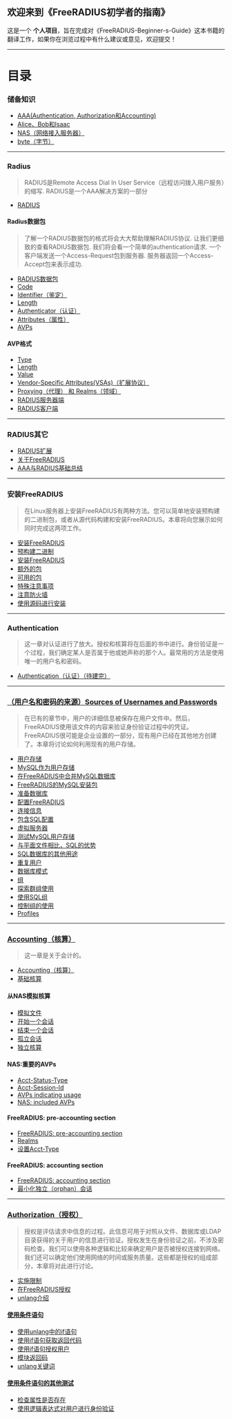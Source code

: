 ## 欢迎来到《FreeRADIUS初学者的指南》

这是一个 **个人项目**，旨在完成对《FreeRADIUS-Beginner-s-Guide》这本书籍的翻译工作，如果你在浏览过程中有什么建议或意见，欢迎提交！


-------
# 目录
### 储备知识
* [AAA(Authentication, Authorization和Accounting)](https://github.com/ZhangYizhe/FreeRADIUS-Beginner-s-Guide/blob/master/content/AAA(Authentication%2C%20Authorization%E5%92%8CAccounting).md)
* [Alice、Bob和Isaac](https://github.com/ZhangYizhe/FreeRADIUS-Beginner-s-Guide/blob/master/content/Alice、Bob和Isaac.md)
* [NAS（网络接入服务器）](https://github.com/ZhangYizhe/FreeRADIUS-Beginner-s-Guide/blob/master/content/NAS（网络接入服务器）.md)
* [byte（字节）](https://github.com/ZhangYizhe/FreeRADIUS-Beginner-s-Guide/blob/master/content/byte（字节）.md)

-------
### Radius

> RADIUS是Remote Access Dial In User Service（远程访问拨入用户服务）的缩写. RADIUS是一个AAA解决方案的一部分

* [RADIUS](https://github.com/ZhangYizhe/FreeRADIUS-Beginner-s-Guide/blob/master/content/RADIUS.md)

#### Radius数据包

> 了解一个RADIUS数据包的格式将会大大帮助理解RADIUS协议. 让我们更细致的查看RADIUS数据包. 我们将会看一个简单的authentication请求. 一个客户端发送一个Access-Request包到服务器. 服务器返回一个Access-Accept包来表示成功.

* [RADIUS数据包](https://github.com/ZhangYizhe/FreeRADIUS-Beginner-s-Guide/blob/master/content/RADIUS数据包.md)
* [Code]()
* [Identifier（鉴定）]()
* [Length]()
* [Authenticator（认证）]()
* [Attributes（属性）]()
* [AVPs]()

#### AVP格式
* [Type](https://github.com/ZhangYizhe/FreeRADIUS-Beginner-s-Guide/blob/master/content/RADIUS数据包.md#type)
* [Length](https://github.com/ZhangYizhe/FreeRADIUS-Beginner-s-Guide/blob/master/content/RADIUS数据包.md#length-1)
* [Value](https://github.com/ZhangYizhe/FreeRADIUS-Beginner-s-Guide/blob/master/content/RADIUS数据包.md#vendor-specific-attributesvsas扩展协议)
* [Vendor-Specific Attributes(VSAs)（扩展协议）](https://github.com/ZhangYizhe/FreeRADIUS-Beginner-s-Guide/blob/master/content/RADIUS数据包.md#proxying代理-和-realms领域)
* [Proxying（代理） 和 Realms（领域）](https://github.com/ZhangYizhe/FreeRADIUS-Beginner-s-Guide/blob/master/content/RADIUS数据包.md#proxying代理-和-realms领域)
* [RADIUS服务器端](https://github.com/ZhangYizhe/FreeRADIUS-Beginner-s-Guide/blob/master/content/RADIUS数据包.md#radius服务器端)
* [RADIUS客户端](https://github.com/ZhangYizhe/FreeRADIUS-Beginner-s-Guide/blob/master/content/RADIUS数据包.md#radius客户端)

-------
### RADIUS其它
* [RADIUS扩展](https://github.com/ZhangYizhe/FreeRADIUS-Beginner-s-Guide/blob/master/content/RADIUS扩展.md)
* [关于FreeRADIUS](https://github.com/ZhangYizhe/FreeRADIUS-Beginner-s-Guide/blob/master/content/关于FreeRADIUS.md)
* [AAA与RADIUS基础总结](https://github.com/ZhangYizhe/FreeRADIUS-Beginner-s-Guide/blob/master/content/AAA与RADIUS基础总结.md)


-------
### 安装FreeRADIUS

> 在Linux服务器上安装FreeRADIUS有两种方法。您可以简单地安装预构建的二进制包，或者从源代码构建和安装FreeRADIUS。本章将向您展示如何同时完成这两项工作。

* [安装FreeRADIUS](https://github.com/ZhangYizhe/FreeRADIUS-Beginner-s-Guide/blob/master/content/%E5%AE%89%E8%A3%85FreeRADIUS.md)
* [预构建二进制](https://github.com/ZhangYizhe/FreeRADIUS-Beginner-s-Guide/blob/master/content/安装FreeRADIUS.md#预构建二进制)
* [安装FreeRADIUS](https://github.com/ZhangYizhe/FreeRADIUS-Beginner-s-Guide/blob/master/content/安装FreeRADIUS.md#采取行动的时间--安装freeradius)
* [额外的包](https://github.com/ZhangYizhe/FreeRADIUS-Beginner-s-Guide/blob/master/content/安装FreeRADIUS.md#额外的包)
* [可用的包](https://github.com/ZhangYizhe/FreeRADIUS-Beginner-s-Guide/blob/master/content/安装FreeRADIUS.md#可用的包)
* [特殊注意事项](https://github.com/ZhangYizhe/FreeRADIUS-Beginner-s-Guide/blob/master/content/安装FreeRADIUS.md#特殊注意事项)
* [注意防火墙](https://github.com/ZhangYizhe/FreeRADIUS-Beginner-s-Guide/blob/master/content/安装FreeRADIUS.md#注意防火墙)
* [使用源码进行安装](https://github.com/ZhangYizhe/FreeRADIUS-Beginner-s-Guide/blob/master/content/安装FreeRADIUS.md#使用源码进行安装)

-------
### Authentication
> 这一章对认证进行了放大。授权和核算将在后面的书中进行。身份验证是一个过程，我们确定某人是否属于他或她声称的那个人。最常用的方法是使用唯一的用户名和密码。

* [Authentication（认证）（待建完）](https://github.com/ZhangYizhe/FreeRADIUS-Beginner-s-Guide/blob/master/content/Authentication-认证-待建完.md)

-------
### [（用户名和密码的来源）Sources of Usernames and Passwords](https://github.com/ZhangYizhe/FreeRADIUS-Beginner-s-Guide/blob/master/content/用户名和密码的来源（Sources%20of%20Usernames%20and%20Passwords）.md)
> 在已有的章节中，用户的详细信息被保存在用户文件中。然后，FreeRADIUS使用该文件的内容来验证身份验证过程中的凭证。FreeRADIUS很可能是企业设置的一部分，现有用户已经在其他地方创建了。本章将讨论如何利用现有的用户存储。

* [用户存储](https://github.com/ZhangYizhe/FreeRADIUS-Beginner-s-Guide/blob/master/content/用户名和密码的来源（Sources%20of%20Usernames%20and%20Passwords）.md#用户存储)
* [MySQL作为用户存储](https://github.com/ZhangYizhe/FreeRADIUS-Beginner-s-Guide/blob/master/content/用户名和密码的来源（Sources%20of%20Usernames%20and%20Passwords）.md#mysql作为用户存储)
* [在FreeRADIUS中合并MySQL数据库](https://github.com/ZhangYizhe/FreeRADIUS-Beginner-s-Guide/blob/master/content/用户名和密码的来源（Sources%20of%20Usernames%20and%20Passwords）.md#在freeradius中合并mysql数据库)
* [FreeRADIUS的MySQL安装包](https://github.com/ZhangYizhe/FreeRADIUS-Beginner-s-Guide/blob/master/content/用户名和密码的来源（Sources%20of%20Usernames%20and%20Passwords）.md#freeradius的mysql安装包)
* [准备数据库](https://github.com/ZhangYizhe/FreeRADIUS-Beginner-s-Guide/blob/master/content/用户名和密码的来源（Sources%20of%20Usernames%20and%20Passwords）.md#准备数据库)
* [配置FreeRADIUS](https://github.com/ZhangYizhe/FreeRADIUS-Beginner-s-Guide/blob/master/content/用户名和密码的来源（Sources%20of%20Usernames%20and%20Passwords）.md#配置freeradius)
* [连接信息](https://github.com/ZhangYizhe/FreeRADIUS-Beginner-s-Guide/blob/master/content/用户名和密码的来源（Sources%20of%20Usernames%20and%20Passwords）.md#连接信息)
* [包含SQL配置](https://github.com/ZhangYizhe/FreeRADIUS-Beginner-s-Guide/blob/master/content/用户名和密码的来源（Sources%20of%20Usernames%20and%20Passwords）.md#包含sql配置)
* [虚拟服务器](https://github.com/ZhangYizhe/FreeRADIUS-Beginner-s-Guide/blob/master/content/用户名和密码的来源（Sources%20of%20Usernames%20and%20Passwords）.md#虚拟服务器)
* [测试MySQL用户存储](https://github.com/ZhangYizhe/FreeRADIUS-Beginner-s-Guide/blob/master/content/用户名和密码的来源（Sources%20of%20Usernames%20and%20Passwords）.md#测试mysql用户存储)
* [与平面文件相比，SQL的优势](https://github.com/ZhangYizhe/FreeRADIUS-Beginner-s-Guide/blob/master/content/用户名和密码的来源（Sources%20of%20Usernames%20and%20Passwords）.md#与平面文件相比sql的优势)
* [SQL数据库的其他用途](https://github.com/ZhangYizhe/FreeRADIUS-Beginner-s-Guide/blob/master/content/用户名和密码的来源（Sources%20of%20Usernames%20and%20Passwords）.md#sql数据库的其他用途)
* [重复用户](https://github.com/ZhangYizhe/FreeRADIUS-Beginner-s-Guide/blob/master/content/用户名和密码的来源（Sources%20of%20Usernames%20and%20Passwords）.md#重复用户)
* [数据库模式](https://github.com/ZhangYizhe/FreeRADIUS-Beginner-s-Guide/blob/master/content/用户名和密码的来源（Sources%20of%20Usernames%20and%20Passwords）.md#数据库模式)
* [组](https://github.com/ZhangYizhe/FreeRADIUS-Beginner-s-Guide/blob/master/content/用户名和密码的来源（Sources%20of%20Usernames%20and%20Passwords）.md#组)
* [探索群组使用](https://github.com/ZhangYizhe/FreeRADIUS-Beginner-s-Guide/blob/master/content/用户名和密码的来源（Sources%20of%20Usernames%20and%20Passwords）.md#探索群组使用)
* [使用SQL组](https://github.com/ZhangYizhe/FreeRADIUS-Beginner-s-Guide/blob/master/content/用户名和密码的来源（Sources%20of%20Usernames%20and%20Passwords）.md#使用sql组)
* [控制组的使用](https://github.com/ZhangYizhe/FreeRADIUS-Beginner-s-Guide/blob/master/content/用户名和密码的来源（Sources%20of%20Usernames%20and%20Passwords）.md#控制组的使用)
* [Profiles](https://github.com/ZhangYizhe/FreeRADIUS-Beginner-s-Guide/blob/master/content/用户名和密码的来源（Sources%20of%20Usernames%20and%20Passwords）.md#profiles)

-------
### [Accounting（核算）](https://github.com/ZhangYizhe/FreeRADIUS-Beginner-s-Guide/blob/master/content/Accounting（核算）.md#accounting核算)
> 这一章是关于会计的。

* [Accounting（核算）](https://github.com/ZhangYizhe/FreeRADIUS-Beginner-s-Guide/blob/master/content/Accounting（核算）.md)
* [基础核算](https://github.com/ZhangYizhe/FreeRADIUS-Beginner-s-Guide/blob/master/content/Accounting（核算）.md#基础核算)

#### 从NAS模拟核算
* [模拟文件](https://github.com/ZhangYizhe/FreeRADIUS-Beginner-s-Guide/blob/master/content/Accounting（核算）.md#模拟文件)
* [开始一个会话](https://github.com/ZhangYizhe/FreeRADIUS-Beginner-s-Guide/blob/master/content/Accounting（核算）.md#开始一个会话)
* [结束一个会话](https://github.com/ZhangYizhe/FreeRADIUS-Beginner-s-Guide/blob/master/content/Accounting（核算）.md#结束一个会话)
* [孤立会话](https://github.com/ZhangYizhe/FreeRADIUS-Beginner-s-Guide/blob/master/content/Accounting（核算）.md#孤立会话)
* [独立核算](https://github.com/ZhangYizhe/FreeRADIUS-Beginner-s-Guide/blob/master/content/Accounting（核算）.md#独立核算)

#### NAS:重要的AVPs
* [Acct-Status-Type](https://github.com/ZhangYizhe/FreeRADIUS-Beginner-s-Guide/blob/master/content/Accounting（核算）.md#acct-status-type)
* [Acct-Session-Id](https://github.com/ZhangYizhe/FreeRADIUS-Beginner-s-Guide/blob/master/content/Accounting（核算）.md#acct-session-id)
* [AVPs indicating usage](https://github.com/ZhangYizhe/FreeRADIUS-Beginner-s-Guide/blob/master/content/Accounting（核算）.md#avps-indicating-usage)
* [NAS: included AVPs](https://github.com/ZhangYizhe/FreeRADIUS-Beginner-s-Guide/blob/master/content/Accounting（核算）.md#nas-included-avps)

#### FreeRADIUS: pre-accounting section
* [FreeRADIUS: pre-accounting section](https://github.com/ZhangYizhe/FreeRADIUS-Beginner-s-Guide/blob/master/content/Accounting（核算）.md#freeradius-pre-accounting-section)
* [Realms](https://github.com/ZhangYizhe/FreeRADIUS-Beginner-s-Guide/blob/master/content/Accounting（核算）.md#realms)
* [设置Acct-Type](https://github.com/ZhangYizhe/FreeRADIUS-Beginner-s-Guide/blob/master/content/Accounting（核算）.md#设置acct-type)

#### FreeRADIUS: accounting section
* [FreeRADIUS: accounting section](https://github.com/ZhangYizhe/FreeRADIUS-Beginner-s-Guide/blob/master/content/Accounting（核算）.md#freeradius-accounting-section)
* [最小化独立（orphan）会话](https://github.com/ZhangYizhe/FreeRADIUS-Beginner-s-Guide/blob/master/content/Accounting（核算）.md#最小化独立orphan会话)


-------
### [Authorization（授权）](https://github.com/ZhangYizhe/FreeRADIUS-Beginner-s-Guide/blob/master/content/Authorization.md#authorization授权)
> 授权是评估请求中信息的过程。此信息可用于对照从文件、数据库或LDAP目录获得的关于用户的信息进行验证。授权发生在身份验证之前，不涉及密码检查。我们可以使用各种逻辑和比较来确定用户是否被授权连接到网络。我们还可以确定他们使用网络的时间或服务质量。这些都是授权的组成部分，本章将对此进行讨论。

* [实施限制](https://github.com/ZhangYizhe/FreeRADIUS-Beginner-s-Guide/blob/master/content/Authorization.md#实施限制)
* [在FreeRADIUS授权](https://github.com/ZhangYizhe/FreeRADIUS-Beginner-s-Guide/blob/master/content/Authorization.md#在freeradius授权)
* [unlang介绍](https://github.com/ZhangYizhe/FreeRADIUS-Beginner-s-Guide/blob/master/content/Authorization.md#unlang介绍)

#### [使用条件语句](https://github.com/ZhangYizhe/FreeRADIUS-Beginner-s-Guide/blob/master/content/Authorization.md#使用条件语句)
* [使用unlang中的if语句](https://github.com/ZhangYizhe/FreeRADIUS-Beginner-s-Guide/blob/master/content/Authorization.md#使用unlang中的if语句)
* [使用if语句获取返回代码](https://github.com/ZhangYizhe/FreeRADIUS-Beginner-s-Guide/blob/master/content/Authorization.md#使用if语句获取返回代码)
* [使用if语句授权用户](https://github.com/ZhangYizhe/FreeRADIUS-Beginner-s-Guide/blob/master/content/Authorization.md#使用if语句授权用户)
* [模块返回码](https://github.com/ZhangYizhe/FreeRADIUS-Beginner-s-Guide/blob/master/content/Authorization.md#模块返回码)
* [unlang关键词](https://github.com/ZhangYizhe/FreeRADIUS-Beginner-s-Guide/blob/master/content/Authorization.md#unlang关键词)

#### [使用条件语句的其他测试](https://github.com/ZhangYizhe/FreeRADIUS-Beginner-s-Guide/blob/master/content/Authorization.md#使用条件语句的其他测试)
* [检查属性是否存在](https://github.com/ZhangYizhe/FreeRADIUS-Beginner-s-Guide/blob/master/content/Authorization.md#检查属性是否存在)
* [使用逻辑表达式对用户进行身份验证](https://github.com/ZhangYizhe/FreeRADIUS-Beginner-s-Guide/blob/master/content/Authorization.md#使用逻辑表达式对用户进行身份验证)


